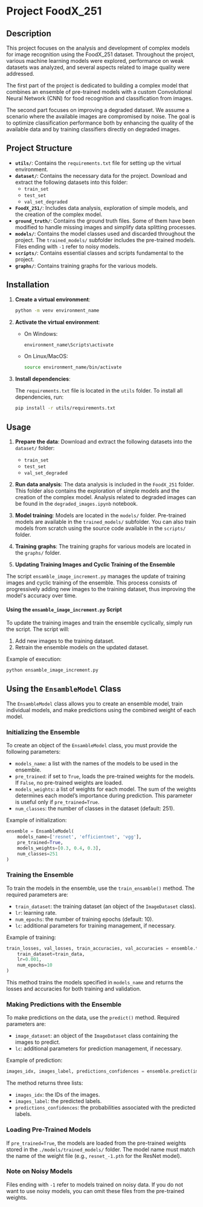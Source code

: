 # Project FoodX_251

## Description
This project focuses on the analysis and development of complex models for image recognition using the FoodX_251 dataset. 
Throughout the project, various machine learning models were explored, performance on weak datasets was analyzed, and several aspects related to image quality were addressed.

The first part of the project is dedicated to building a complex model that combines an ensemble of pre-trained models with a custom Convolutional Neural Network (CNN) for food recognition and classification from images.

The second part focuses on improving a degraded dataset. We assume a scenario where the available images are compromised by noise. The goal is to optimize classification performance both by enhancing the quality of the 
available data and by training classifiers directly on degraded images.


## Project Structure

- **`utils/`**: Contains the `requirements.txt` file for setting up the virtual environment.
- **`dataset/`**: Contains the necessary data for the project. Download and extract the following datasets into this folder:
  - `train_set`
  - `test_set`
  - `val_set_degraded`
- **`FoodX_251/`**: Includes data analysis, exploration of simple models, and the creation of the complex model.
- **`ground_truth/`**: Contains the ground truth files. Some of them have been modified to handle missing images and simplify data splitting processes.
- **`models/`**: Contains the model classes used and discarded throughout the project. The `trained_models/` subfolder includes the pre-trained models. Files ending with `-1` refer to noisy models.
- **`scripts/`**: Contains essential classes and scripts fundamental to the project.
- **`graphs/`**: Contains training graphs for the various models.

## Installation

1. **Create a virtual environment**:

   ```bash
   python -m venv environment_name
   ```

2. **Activate the virtual environment**:

   - On Windows:
     ```bash
     environment_name\Scripts\activate
     ```
   - On Linux/MacOS:
     ```bash
     source environment_name/bin/activate
     ```

3. **Install dependencies**:

   The `requirements.txt` file is located in the `utils` folder. To install all dependencies, run:

   ```bash
   pip install -r utils/requirements.txt
   ```

## Usage

1. **Prepare the data**: Download and extract the following datasets into the `dataset/` folder:
   - `train_set`
   - `test_set`
   - `val_set_degraded`

2. **Run data analysis**: The data analysis is included in the `FoodX_251` folder. This folder also contains the exploration of simple models and the creation of the complex model. Analysis related to degraded images can be found in the `degraded_images.ipynb` notebook.

3. **Model training**: Models are located in the `models/` folder. Pre-trained models are available in the `trained_models/` subfolder. You can also train models from scratch using the source code available in the `scripts/` folder.

4. **Training graphs**: The training graphs for various models are located in the `graphs/` folder.

5. **Updating Training Images and Cyclic Training of the Ensemble**

The script `ensamble_image_increment.py` manages the update of training images and cyclic training of the ensemble. This process consists of progressively adding new images to the training dataset, thus improving the model's accuracy over time.

#### Using the `ensamble_image_increment.py` Script

To update the training images and train the ensemble cyclically, simply run the script. The script will:

1. Add new images to the training dataset.
2. Retrain the ensemble models on the updated dataset.

Example of execution:

```bash
python ensamble_image_increment.py
```

## Using the `EnsambleModel` Class

The `EnsambleModel` class allows you to create an ensemble model, train individual models, and make predictions using the combined weight of each model.

### Initializing the Ensemble

To create an object of the `EnsambleModel` class, you must provide the following parameters:

- `models_name`: a list with the names of the models to be used in the ensemble.
- `pre_trained`: if set to `True`, loads the pre-trained weights for the models. If `False`, no pre-trained weights are loaded.
- `models_weights`: a list of weights for each model. The sum of the weights determines each model’s importance during prediction. This parameter is useful only if `pre_trained=True`.
- `num_classes`: the number of classes in the dataset (default: 251).

Example of initialization:

```python
ensemble = EnsambleModel(
    models_name=['resnet', 'efficientnet', 'vgg'],
    pre_trained=True,
    models_weights=[0.3, 0.4, 0.3],
    num_classes=251
)
```

### Training the Ensemble

To train the models in the ensemble, use the `train_ensamble()` method. The required parameters are:

- `train_dataset`: the training dataset (an object of the `ImageDataset` class).
- `lr`: learning rate.
- `num_epochs`: the number of training epochs (default: 10).
- `lc`: additional parameters for training management, if necessary.

Example of training:

```python
train_losses, val_losses, train_accuracies, val_accuracies = ensemble.train_ensamble(
    train_dataset=train_data,
    lr=0.001,
    num_epochs=10
)
```

This method trains the models specified in `models_name` and returns the losses and accuracies for both training and validation.

### Making Predictions with the Ensemble

To make predictions on the data, use the `predict()` method. Required parameters are:

- `image_dataset`: an object of the `ImageDataset` class containing the images to predict.
- `lc`: additional parameters for prediction management, if necessary.

Example of prediction:

```python
images_idx, images_label, predictions_confidences = ensemble.predict(image_dataset=test_data)
```

The method returns three lists:

- `images_idx`: the IDs of the images.
- `images_label`: the predicted labels.
- `predictions_confidences`: the probabilities associated with the predicted labels.

### Loading Pre-Trained Models

If `pre_trained=True`, the models are loaded from the pre-trained weights stored in the `./models/trained_models/` folder. The model name must match the name of the weight file (e.g., `resnet_-1.pth` for the ResNet model).

### Note on Noisy Models

Files ending with `-1` refer to models trained on noisy data. If you do not want to use noisy models, you can omit these files from the pre-trained weights.
